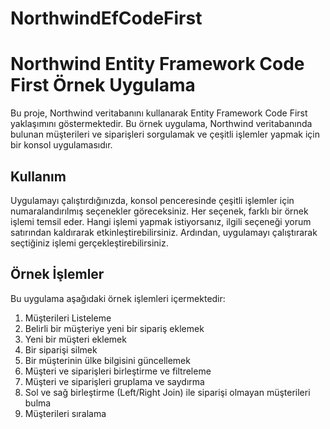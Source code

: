 # NorthwindEfCodeFirst


# Northwind Entity Framework Code First Örnek Uygulama

Bu proje, Northwind veritabanını kullanarak Entity Framework Code First yaklaşımını göstermektedir. Bu örnek uygulama, Northwind veritabanında bulunan müşterileri ve siparişleri sorgulamak ve çeşitli işlemler yapmak için bir konsol uygulamasıdır.

## Kullanım

Uygulamayı çalıştırdığınızda, konsol penceresinde çeşitli işlemler için numaralandırılmış seçenekler göreceksiniz. Her seçenek, farklı bir örnek işlemi temsil eder. Hangi işlemi yapmak istiyorsanız, ilgili seçeneği yorum satırından kaldırarak etkinleştirebilirsiniz. Ardından, uygulamayı çalıştırarak seçtiğiniz işlemi gerçekleştirebilirsiniz.

## Örnek İşlemler

Bu uygulama aşağıdaki örnek işlemleri içermektedir:

1. Müşterileri Listeleme
2. Belirli bir müşteriye yeni bir sipariş eklemek
3. Yeni bir müşteri eklemek
4. Bir siparişi silmek
5. Bir müşterinin ülke bilgisini güncellemek
6. Müşteri ve siparişleri birleştirme ve filtreleme
7. Müşteri ve siparişleri gruplama ve saydırma
8. Sol ve sağ birleştirme (Left/Right Join) ile siparişi olmayan müşterileri bulma
9. Müşterileri sıralama


